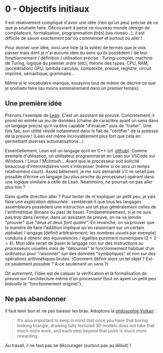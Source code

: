 # 0 - Objectifs initiaux

Il est relativement compliqué d'avoir une idée (rien qu'un peu) précise de ce que je souhaite faire. Découvrant à peine ce nouveau monde (design de compilateurs, formalisation, programmation (très) bas niveau...), il est difficile de savoir exactement par où commencer et surtout où aller !

Pour donner une idée, voici une liste (à la volée) de termes que je vois passer mais dont je n'ai aucune idée du sens qu'ils possèdent / de leur fonctionnement / définition / utilisation précise : Turing-complet, machine de Turing, logique du premier ordre (etc), théorie des types, CPU, RAM, (accélération) GPU, lambda calculus, complexité, preuve, registre, circuit imprimé, sémantique, grammaire...

Même si le vocabulaire manque, essayons tout de même de décrire ce que je souhaite faire (au moins sommairement dans un premier temps).

## Une première idée

Prenons l'exemple de [Lean](https://leanprover.github.io/). C'est un assistant de preuve. Concrètement, il prend en entrée un jeu de données (chaîne de caractère ayant un sens dans un langage précis) qu'il va être capable "d'évaluer" puis de "traiter". Une fois fait, son utilité réside notamment dans le fait de "certifier" de la justesse de la preuve ! (Lean est même incroyablement plus fort que cela en permettant diverses automatisations...)

Essentiellement, Lean est un langage écrit en C++ (cf. [github](https://github.com/leanprover-community/lean)). Comme exemple d'utilisation, un utilisateur programmerait en Lean sur VSCode sur Windows / Linux / McIntosh... Avant que le processeur soit sollicité beaucoup d'intermédiaires vont s'interposer (même si ce sera un temps relativement court). Assez bêtement, je me suis demandé s'il ne serait pas possible d'écrire un langage (au plus proche du processeur) opérant dans une logique similaire à celle de Lean. Néanmoins, ne pourrait-on pas aller plus loin ?

Dans quelle direction aller ? Pour tenter de m'expliquer un petit peu, je vais faire une _explication détournée_ : semblerait-il que tous les langages assembleurs possèdent une instruction ```add``` (et plus généralement celles de l'arithmétique (binaire ou pas) de base). Fondamentalement, si je ne suis pas trop dans l'erreur, dans un assistant de preuve, on ne va _jamais_ "prouver" que _"deux et deux font quatre"_. En revanche, on va prouver que la manière de faire l'addition implique qu'en raisonnant sur un certain alphabet / langage (définit arbitrairement; les nombres usuels par exemple) conduira à obtenir des équivalences / égalités purement numériques (2 + 2 = 4).
Mon idée serait de baser le langage non sur des instructions au processeurs usuelles mais de "détourner" le fonctionnement habituel d'un ordinateur pour "raisonner" sur des données "symboliques" et non sur des opérations arithmétiques brutes. (Comment définir alors un tel objet ? Est-ce seulement possible ? A-ce seulement un sens ?)

Dit autrement, l'idée est de calquer la vérification et la formalisation de preuve sur l'architecture même d'un processeur (tout en ayant un petit peu _bidouillé_ le "fonctionnement originel").


## Ne pas abandonner

Il faut tenir bon et ne pas baisser les bras. Adoptons la [philosophie Vulkan](https://vulkan-tutorial.com/Introduction) :
> It's also important to keep in mind that once you have that boring looking triangle, drawing fully textured 3D models does not take that much extra work, and each step beyond that point is much more rewarding.

Au travail, il ne faut pas se décourager (surtout pas au début) !
